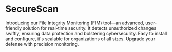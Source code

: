 # SecureScan
Introducing our File Integrity Monitoring (FIM) tool—an advanced, user-friendly solution for real-time security. It detects unauthorized changes swiftly, ensuring data protection and bolstering cybersecurity. Easy to install and configure, it's scalable for organizations of all sizes. Upgrade your defense with precision monitoring.
